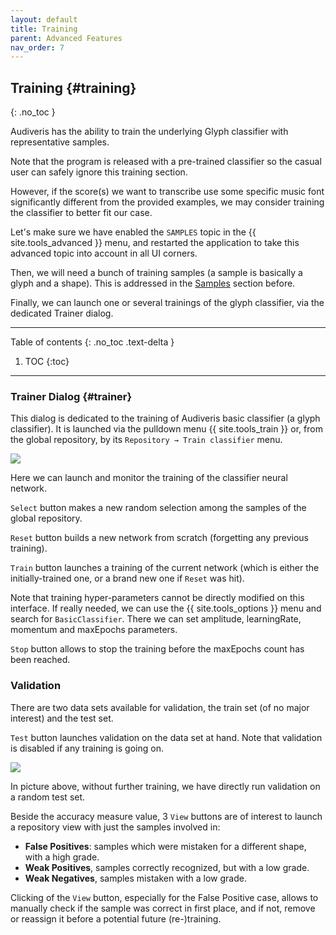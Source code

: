 ```yaml
---
layout: default
title: Training
parent: Advanced Features
nav_order: 7
---
```

## Training {#training}
{: .no_toc }

Audiveris has the ability to train the underlying Glyph classifier with representative samples.

Note that the program is released with a pre-trained classifier so the casual user can safely
ignore this training section.

However, if the score(s) we want to transcribe use some specific music font significantly different
from the provided examples, we may consider training the classifier to better fit our case.

Let's make sure we have enabled the `SAMPLES` topic in the {{ site.tools_advanced }} menu,
and restarted the application to take this advanced topic into account in all UI corners.

Then, we will need a bunch of training samples (a sample is basically a glyph and a shape).
This is addressed in the [Samples](samples.md) section before.

Finally, we can launch one or several trainings of the glyph classifier, via the dedicated Trainer
dialog.

---
Table of contents
{: .no_toc .text-delta }

1. TOC
{:toc}
---

### Trainer Dialog {#trainer}

This dialog is dedicated to the training of Audiveris basic classifier (a glyph classifier).
It is launched via the pulldown menu {{ site.tools_train }} or, from the global repository,
by its `Repository → Train classifier` menu.

![](../assets/images/classifier_training.png)

Here we can launch and monitor the training of the classifier neural network.

`Select` button makes a new random selection among the samples of the global repository.

`Reset` button builds a new network from scratch (forgetting any previous training).

`Train` button launches a training of the current network
(which is either the initially-trained one, or a brand new one if `Reset` was hit).

Note that training hyper-parameters cannot be directly modified on this interface.
If really needed, we can use the {{ site.tools_options }} menu and search for `BasicClassifier`.
There we can set amplitude, learningRate, momentum and maxEpochs parameters.

`Stop` button allows to stop the training before the maxEpochs count has been reached.

### Validation

There are two data sets available for validation, the train set (of no major interest)
and the test set.

`Test` button launches validation on the data set at hand.
Note that validation is disabled if any training is going on.

![](../assets/images/classifier_validation.png)

In picture above, without further training, we have directly run validation on a random test set.

Beside the accuracy measure value, 3 `View` buttons are of interest to launch a repository view
with just the samples involved in:
* __False Positives__: samples which were mistaken for a different shape, with a high grade.
* __Weak Positives__, samples correctly recognized, but with a low grade.
* __Weak Negatives__, samples mistaken with a low grade.

Clicking of the `View` button, especially for the False Positive case, allows to manually check if
the sample was correct in first place, and if not, remove or reassign it before a potential future
(re-)training.
